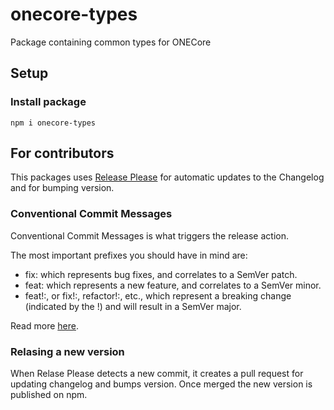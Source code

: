 # onecore-types

Package containing common types for ONECore

## Setup

### Install package

```shell script
npm i onecore-types
```

## For contributors

This packages uses [Release Please](https://github.com/google-github-actions/release-please-action) for automatic updates to the Changelog and for bumping version.

### Conventional Commit Messages

Conventional Commit Messages is what triggers the release action.

The most important prefixes you should have in mind are:

- fix: which represents bug fixes, and correlates to a SemVer patch.
- feat: which represents a new feature, and correlates to a SemVer minor.
- feat!:, or fix!:, refactor!:, etc., which represent a breaking change (indicated by the !) and will result in a SemVer major.

Read more [here](https://www.npmjs.com/package/release-please).

### Relasing a new version

When Relase Please detects a new commit, it creates a pull request for updating changelog and bumps version. Once merged the new version is published on npm.
